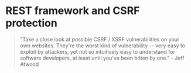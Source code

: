 REST framework and CSRF protection
==================================

> "Take a close look at possible CSRF / XSRF vulnerabilities on your own websites. They're the worst kind of vulnerability -- very easy to exploit by attackers, yet not so intuitively easy to understand for software developers, at least until you've been bitten by one." - Jeff Atwood